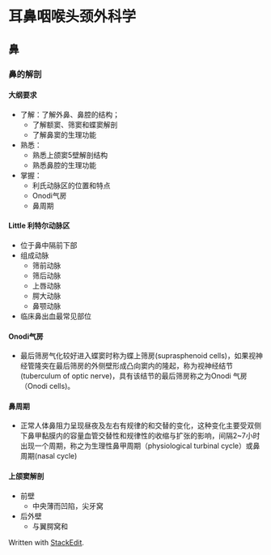 # 耳鼻咽喉头颈外科学
## 鼻
### 鼻的解剖
#### 大纲要求
+ 了解：了解外鼻、鼻腔的结构；
	+ 了解额窦、筛窦和蝶窦解剖
	+ 了解鼻窦的生理功能
+ 熟悉：
	+ 熟悉上颌窦5壁解剖结构
	+ 熟悉鼻腔的生理功能
+ 掌握：
	+ 利氏动脉区的位置和特点
	+ Onodi气房
	+ 鼻周期
#### Little 利特尔动脉区
+ 位于鼻中隔前下部
+ 组成动脉
	+ 筛前动脉
	+ 筛后动脉
	+ 上唇动脉
	+ 腭大动脉
	+ 鼻颚动脉
+ 临床鼻出血最常见部位
#### Onodi气房
+ 最后筛房气化较好进入蝶窦时称为蝶上筛房(suprasphenoid cells)，如果视神经管隆突在最后筛房的外侧壁形成凸向窦内的隆起，称为视神经结节(tuberculum of optic nerve)，具有该结节的最后筛房称之为Onodi 气房（Onodi cells)。
#### 鼻周期
+ 正常人体鼻阻力呈现昼夜及左右有规律的和交替的变化，这种变化主要受双侧下鼻甲黏膜内的容量血管交替性和规律性的收缩与扩张的影响，间隔2~7小时出现一个周期，称之为生理性鼻甲周期（physiological turbinal cycle）或鼻周期(nasal cycle)
#### 上颌窦解剖
+ 前壁
	+ 中央薄而凹陷，尖牙窝
+ 后外壁
	+ 与翼腭窝和




 Written with [StackEdit](https://stackedit.io/).
<!--stackedit_data:
eyJoaXN0b3J5IjpbLTIxNDEwOTQxNTQsLTYyODIyODA3NSwtMT
U5MDg2NDYxNCwtMTYwMjE2NzMxNiwxMDAwMzIyNjgyLDEyNjg0
MzQzMF19
-->